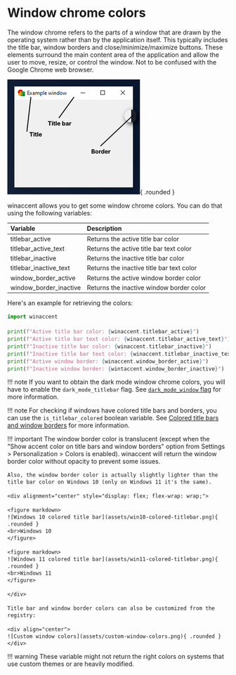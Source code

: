 # Window chrome colors

The window chrome refers to the parts of a window that are drawn by the operating system rather than by the application itself. This typically includes the title bar, window borders and close/minimize/maximize buttons. These elements surround the main content area of the application and allow the user to move, resize, or control the window. Not to be confused with the Google Chrome web browser.

![Example window](assets/window.png){ .rounded }

winaccent allows you to get some window chrome colors. You can do that using the following variables:

| Variable               | Description                              |
|:-----------------------|:-----------------------------------------|
| titlebar_active        | Returns the active title bar color        |
| titlebar_active_text   | Returns the active title bar text color   |
| titlebar_inactive      | Returns the inactive title bar color      |
| titlebar_inactive_text | Returns the inactive title bar text color |
| window_border_active   | Returns the active window border color   |
| window_border_inactive | Returns the inactive window border color |

Here's an example for retrieving the colors:

```python
import winaccent

print(f"Active title bar color: {winaccent.titlebar_active}")
print(f"Active title bar text color: {winaccent.titlebar_active_text}")
print(f"Inactive title bar color: {winaccent.titlebar_inactive}")
print(f"Inactive title bar text color: {winaccent.titlebar_inactive_text}")
print(f"Active window border: {winaccent.window_border_active}")
print(f"Inactive window border: {wintaccent.window_border_inactive}")
```

!!! note
    If you want to obtain the dark mode window chrome colors, you will have to enable the `dark_mode_titlebar` flag. See [`dark_mode_window` flag](../other-features/flags.md#dark_mode_window-flag) for more information.

!!! note
    For checking if windows have colored title bars and borders, you can use the `is_titlebar_colored` boolean variable. See [Colored title bars and window borders](../other-features/settings.md#colored-title-bars-and-window-borders) for more information.

!!! important
    The window border color is translucent (except when the "Show accent color on title bars and window borders" option from Settings > Personalization > Colors is enabled). winaccent will return the window border color without opacity to prevent some issues.

    Also, the window border color is actually slightly lighter than the title bar color on Windows 10 (only on Windows 11 it's the same).

    <div alignment="center" style="display: flex; flex-wrap: wrap;">

    <figure markdown>
    ![Windows 10 colored title bar](assets/win10-colored-titlebar.png){ .rounded }
    <br>Windows 10
    </figure>

    <figure markdown>
    ![Windows 11 colored title bar](assets/win11-colored-titlebar.png){ .rounded }
    <br>Windows 11
    </figure>

    </div>

    Title bar and window border colors can also be customized from the registry:

    <div align="center">
    ![Custom window colors](assets/custom-window-colors.png){ .rounded }
    </div>

!!! warning
    These variable might not return the right colors on systems that use custom themes or are heavily modified.